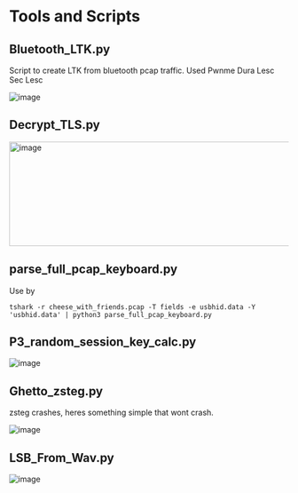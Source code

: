 # Tools and Scripts

## Bluetooth_LTK.py

Script to create LTK from bluetooth pcap traffic. Used Pwnme Dura Lesc Sec Lesc

![image](https://github.com/user-attachments/assets/91b2e610-a1f6-4724-84db-75d9b91de4c8)

## Decrypt_TLS.py

<img width="898" height="188" alt="image" src="https://github.com/user-attachments/assets/7a7840e4-d9df-4ec1-95df-6b4efba6becd" />


## parse_full_pcap_keyboard.py

Use by

`tshark -r cheese_with_friends.pcap -T fields -e usbhid.data -Y 'usbhid.data' | python3 parse_full_pcap_keyboard.py`


## P3_random_session_key_calc.py

![image](https://user-images.githubusercontent.com/50979196/208254847-2ea6c06d-db2c-49ea-9f1e-60f1fa61e7ec.png)


## Ghetto_zsteg.py

zsteg crashes, heres something simple that wont crash.

![image](https://github.com/user-attachments/assets/8ba780a5-490b-40a2-830e-05ce858c22bf)



## LSB_From_Wav.py

![image](https://github.com/user-attachments/assets/af2f2c4b-d465-4aae-a0d2-f9e90c4f2e6d)


